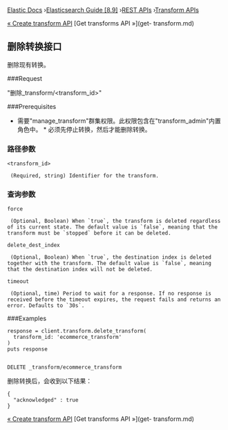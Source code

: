 

[Elastic Docs](/guide/) ›[Elasticsearch Guide [8.9]](index.md) ›[REST
APIs](rest-apis.md) ›[Transform APIs](transform-apis.md)

[« Create transform API](put-transform.md) [Get transforms API »](get-
transform.md)

## 删除转换接口

删除现有转换。

###Request

"删除_transform/<transform_id>"

###Prerequisites

* 需要"manage_transform"群集权限。此权限包含在"transform_admin"内置角色中。  * 必须先停止转换，然后才能删除转换。

### 路径参数

`<transform_id>`

     (Required, string) Identifier for the transform. 

### 查询参数

`force`

     (Optional, Boolean) When `true`, the transform is deleted regardless of its current state. The default value is `false`, meaning that the transform must be `stopped` before it can be deleted. 
`delete_dest_index`

     (Optional, Boolean) When `true`, the destination index is deleted together with the transform. The default value is `false`, meaning that the destination index will not be deleted. 
`timeout`

     (Optional, time) Period to wait for a response. If no response is received before the timeout expires, the request fails and returns an error. Defaults to `30s`. 

###Examples

    
    
    response = client.transform.delete_transform(
      transform_id: 'ecommerce_transform'
    )
    puts response
    
    
    DELETE _transform/ecommerce_transform

删除转换后，会收到以下结果：

    
    
    {
      "acknowledged" : true
    }

[« Create transform API](put-transform.md) [Get transforms API »](get-
transform.md)
